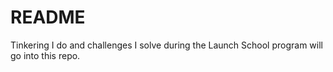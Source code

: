 # README #
Tinkering I do and challenges I solve during the Launch School program will go into this repo.
